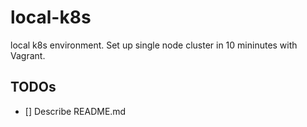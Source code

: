 # local-k8s

local k8s environment. 
Set up single node cluster in 10 mininutes with Vagrant.

## TODOs

- [] Describe README.md
